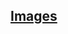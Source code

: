 <!-- Images -->
<section
id="images"
aria-labelledby="images"
data-item="9. Images"
>
<h2><a href="#images">Images</a></h2>


</section>
